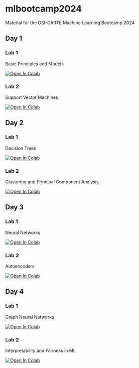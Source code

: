 # mlbootcamp2024
Material for the DSI-CARTE Machine Learning Bootcamp 2024


## Day 1

### Lab 1

Basic Principles and Models 

[![Open In Colab](https://colab.research.google.com/assets/colab-badge.svg)](https://colab.research.google.com/github/eldanc/mlbootcamp2024/blob/main/lab_1_1_basics.ipynb)

### Lab 2

Support Vector Machines

[![Open In Colab](https://colab.research.google.com/assets/colab-badge.svg)](https://colab.research.google.com/github/eldanc/mlbootcamp2024/blob/main/lab_1_2_svms.ipynb)

## Day 2

### Lab 1

Decision Trees

[![Open In Colab](https://colab.research.google.com/assets/colab-badge.svg)](https://colab.research.google.com/github/eldanc/mlbootcamp2024/blob/main/lab_2_1_trees.ipynb)

### Lab 2

Clustering and Principal Component Analysis

[![Open In Colab](https://colab.research.google.com/assets/colab-badge.svg)](https://colab.research.google.com/github/eldanc/mlbootcamp2024/blob/main/lab_2_2_pca.ipynb)

## Day 3

### Lab 1

Neural Networks

[![Open In Colab](https://colab.research.google.com/assets/colab-badge.svg)](https://colab.research.google.com/github/eldanc/mlbootcamp2024/blob/main/lab_3_1_neuralnets.ipynb)

### Lab 2

Autoencoders

[![Open In Colab](https://colab.research.google.com/assets/colab-badge.svg)](https://colab.research.google.com/github/eldanc/mlbootcamp2024/blob/main/lab_3_2_autoencoders.ipynb)


## Day 4

### Lab 1

Graph Neural Networks

[![Open In Colab](https://colab.research.google.com/assets/colab-badge.svg)](https://colab.research.google.com/github/eldanc/mlbootcamp2024/blob/main/lab_4_1_gnn.ipynb)

### Lab 2

Interpretability and Fairness in ML

[![Open In Colab](https://colab.research.google.com/assets/colab-badge.svg)](https://colab.research.google.com/github/eldanc/mlbootcamp2024/blob/main/lab_4_2_interpretability.ipynb)

